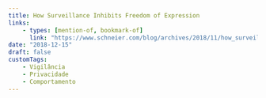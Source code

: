 ```yaml
---
title: How Surveillance Inhibits Freedom of Expression
links:
    - types: [mention-of, bookmark-of]
      link: "https://www.schneier.com/blog/archives/2018/11/how_surveillanc_1.html"
date: "2018-12-15"
draft: false
customTags:
    - Vigilância
    - Privacidade
    - Comportamento
---
```

